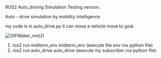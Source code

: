 ROS2 Auto_driving Simulation Testing version.


Auto - drive simulation by mobility intelligence

my code is in auto_drive.py
it can move a vehicle move to goal.

![GIFMaker_me(2)](https://github.com/user-attachments/assets/52509796-d39e-4e2b-bee8-3c38ce264112)



1. ros2 run midterm_env midterm_env    (execute the env ros python file)
2. ros2 run auto_drive auto_drive      (execute my subscriber ros python file)
